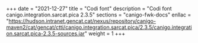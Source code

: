 +++
date        = "2021-12-27"
title       = "Codi font"
description = "Codi font canigo.integration.sarcat.pica 2.3.5"
sections    = "canigo-fwk-docs"
enllac		= "https://hudson.intranet.gencat.cat/nexus/repository/canigo-maven2/cat/gencat/ctti/canigo.integration.sarcat.pica/2.3.5/canigo.integration.sarcat.pica-2.3.5-sources.jar"
weight		= 1
+++
